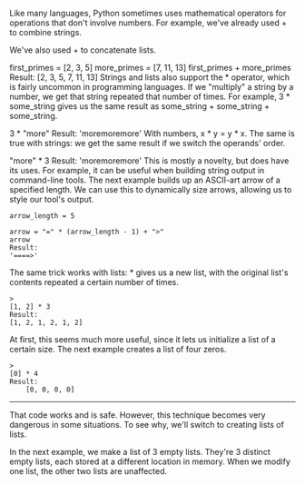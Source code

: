 Like many languages, Python sometimes uses mathematical operators for operations that don't involve numbers. For example, we've already used + to combine strings.


We've also used + to concatenate lists.

>
first_primes = [2, 3, 5]
more_primes = [7, 11, 13]
first_primes + more_primes
Result:
[2, 3, 5, 7, 11, 13]
Strings and lists also support the * operator, which is fairly uncommon in programming languages. If we "multiply" a string by a number, we get that string repeated that number of times. For example, 3 * some_string gives us the same result as some_string + some_string + some_string.

>
3 * "more"
Result:
'moremoremore'
With numbers, x * y = y * x. The same is true with strings: we get the same result if we switch the operands' order.

>
"more" * 3
Result:
'moremoremore'
This is mostly a novelty, but does have its uses. For example, it can be useful when building string output in command-line tools. The next example builds up an ASCII-art arrow of a specified length. We can use this to dynamically size arrows, allowing us to style our tool's output.

>
	arrow_length = 5

	arrow = "=" * (arrow_length - 1) + ">"
	arrow
	Result:
	'====>'
	
The same trick works with lists: * gives us a new list, with the original list's contents repeated a certain number of times.

	>
	[1, 2] * 3
	Result:
	[1, 2, 1, 2, 1, 2]
At first, this seems much more useful, since it lets us initialize a list of a certain size. The next example creates a list of four zeros.

	>
	[0] * 4
	Result:
		[0, 0, 0, 0]

____

That code works and is safe. However, this technique becomes very dangerous in some situations. To see why, we'll switch to creating lists of lists.

In the next example, we make a list of 3 empty lists. They're 3 distinct empty lists, each stored at a different location in memory. When we modify one list, the other two lists are unaffected.

